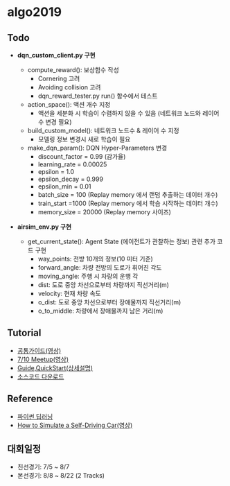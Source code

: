# algo2019 

## Todo

- **dqn_custom_client.py 구현**
   - compute_reward(): 보상함수 작성 
      - Cornering 고려
      - Avoiding collision 고려
      - dqn_reward_tester.py run() 함수에서 테스트
   - action_space(): 액션 개수 지정
      - 액션을 세분화 시 학습이 수렴하지 않을 수 있음 (네트워크 노드와 레이어 수 변경 필요)
   - build_custom_model(): 네트워크 노드수 & 레이어 수 지정
      - 모델링 정보 변경시 새로 학습이 필요
   - make_dqn_param(): DQN Hyper-Parameters 변경
      - discount_factor = 0.99 (감가율)
      - learning_rate = 0.00025
      - epsilon = 1.0
      - epsilon_decay = 0.999
      - epsilon_min = 0.01
      - batch_size = 100 (Replay memory 에서 랜덤 추출하는 데이터 개수)
      - train_start =1000 (Replay memory 에서 학습 시작하는 데이터 개수)
      - memory_size = 20000 (Replay memory 사이즈)
   
- **airsim_env.py 구현**
   - get_current_state(): Agent State (에이전트가 관찰하는 정보) 관련 추가 코드 구현
      - way_points: 전방 10개의 정보(10 미터 기준) 
      - forward_angle: 차량 전방의 도로가 휘어진 각도
      - moving_angle: 주행 시 차량의 운행 각
      - dist: 도로 중앙 차선으로부터 차량까지 직선거리(m)
      - velocity: 현재 차량 속도
      - o_dist: 도로 중앙 차선으로부터 장애물까지 직선거리(m)
      - o_to_middle: 차량에서 장애물까지 남은 거리(m)
   
## Tutorial

-   [공통가이드(영상)](https://www.youtube.com/playlist?list=PLF__5qnRIf5oOh7ejDMPt6bt1IPOQDWYG)
-   [7/10 Meetup(영상)](https://www.youtube.com/watch?v=UXeuZhcGzfI&feature=youtu.be)
-   [Guide,QuickStart(상세설명)](https://github.com/namojo/Algo2019)
-   [소스코드 다운로드](https://drive.google.com/open?id=1fkf2ihHAxDxyMN9ABvPnUzwMGZhUcGJm)


## Reference 

-   [파이썬 딥러닝](https://m.blog.naver.com/ssdyka/221299637545)
-   [How to Simulate a Self-Driving Car(영상)](https://www.youtube.com/watch?v=EaY5QiZwSP4)

## 대회일정
- 친선경기: 7/5 ~ 8/7
- 본선경기: 8/8 ~ 8/22 (2 Tracks)
